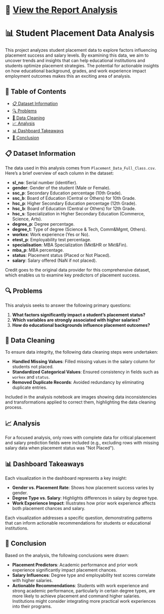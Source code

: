 # 🔗 [View the Report Analysis](Placement_analysis.ipynb)


# 📊 Student Placement Data Analysis

This project analyzes student placement data to explore factors influencing placement success and salary levels. By examining this data, we aim to uncover trends and insights that can help educational institutions and students optimize placement strategies. The potential for actionable insights on how educational background, grades, and work experience impact employment outcomes makes this an exciting area of analysis.

## 📑 Table of Contents
- [📋 Dataset Information](#-dataset-information)
- [🔍 Problems](#-problems)
- [🧹 Data Cleaning](#-data-cleaning)
- [📈 Analysis](#-analysis)
- [📊 Dashboard Takeaways](#-dashboard-takeaways)
- [📜 Conclusion](#-conclusion)

## 📋 Dataset Information

The data used in this analysis comes from `Placement_Data_Full_Class.csv`. Here’s a brief overview of each column in the dataset:

- **sl_no**: Serial number (identifier).
- **gender**: Gender of the student (Male or Female).
- **ssc_p**: Secondary Education percentage (10th Grade).
- **ssc_b**: Board of Education (Central or Others) for 10th Grade.
- **hsc_p**: Higher Secondary Education percentage (12th Grade).
- **hsc_b**: Board of Education (Central or Others) for 12th Grade.
- **hsc_s**: Specialization in Higher Secondary Education (Commerce, Science, Arts).
- **degree_p**: Degree percentage.
- **degree_t**: Type of degree (Science & Tech, Comm&Mgmt, Others).
- **workex**: Work experience (Yes or No).
- **etest_p**: Employability test percentage.
- **specialisation**: MBA Specialization (Mkt&HR or Mkt&Fin).
- **mba_p**: MBA percentage.
- **status**: Placement status (Placed or Not Placed).
- **salary**: Salary offered (NaN if not placed).

Credit goes to the original data provider for this comprehensive dataset, which enables us to examine key predictors of placement success.

## 🔍 Problems

This analysis seeks to answer the following primary questions:

1. **What factors significantly impact a student’s placement status?**
2. **Which variables are strongly associated with higher salaries?**
3. **How do educational backgrounds influence placement outcomes?**

## 🧹 Data Cleaning

To ensure data integrity, the following data cleaning steps were undertaken:

- **Handled Missing Values**: Filled missing values in the salary column for students not placed.
- **Standardized Categorical Values**: Ensured consistency in fields such as `workex` and `status`.
- **Removed Duplicate Records**: Avoided redundancy by eliminating duplicate entries.

Included in the analysis notebook are images showing data inconsistencies and transformations applied to correct them, highlighting the data cleaning process.

## 📈 Analysis

For a focused analysis, only rows with complete data for critical placement and salary prediction fields were included (e.g., excluding rows with missing salary data when placement status was "Not Placed").

## 📊 Dashboard Takeaways

Each visualization in the dashboard represents a key insight:

- **Gender vs. Placement Rate**: Shows how placement success varies by gender.
- **Degree Type vs. Salary**: Highlights differences in salary by degree type.
- **Work Experience Impact**: Illustrates how prior work experience affects both placement chances and salary.

Each visualization addresses a specific question, demonstrating patterns that can inform actionable recommendations for students or educational institutions.

## 📜 Conclusion

Based on the analysis, the following conclusions were drawn:

- **Placement Predictors**: Academic performance and prior work experience significantly impact placement chances.
- **Salary Influences**: Degree type and employability test scores correlate with higher salaries.
- **Actionable Recommendations**: Students with work experience and strong academic performance, particularly in certain degree types, are more likely to achieve placement and command higher salaries. Institutions might consider integrating more practical work experiences into their programs.

